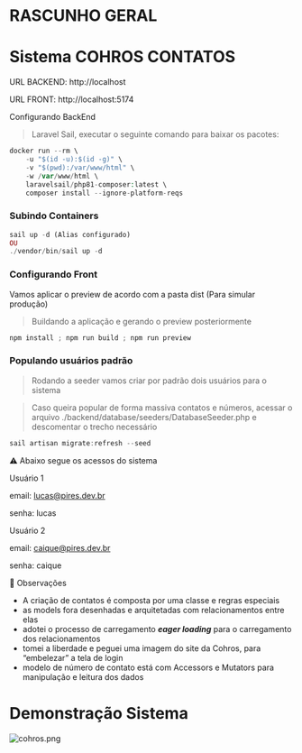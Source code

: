 # RASCUNHO GERAL

# Sistema COHROS CONTATOS

URL BACKEND: http://localhost

URL FRONT: http://localhost:5174

Configurando BackEnd 

> Laravel Sail, executar o seguinte comando para baixar os pacotes:
> 

```php
docker run --rm \
    -u "$(id -u):$(id -g)" \
    -v "$(pwd):/var/www/html" \
    -w /var/www/html \
    laravelsail/php81-composer:latest \
    composer install --ignore-platform-reqs
```

### Subindo Containers

```php
sail up -d (Alias configurado)
OU
./vendor/bin/sail up -d
```

### Configurando Front

Vamos aplicar o preview de acordo com a pasta dist (Para simular produção)

> Buildando a aplicação e gerando o preview posteriormente
> 

```powershell
npm install ; npm run build ; npm run preview
```

### Populando usuários padrão

> Rodando a seeder vamos criar por padrão dois usuários para o sistema
> 

> Caso queira popular de forma massiva contatos e números, acessar o arquivo ./backend/database/seeders/DatabaseSeeder.php e descomentar o trecho necessário
> 

```powershell
sail artisan migrate:refresh --seed
```

<aside>
⚠️ Abaixo segue os acessos do sistema

</aside>

Usuário 1

email: [lucas@pires.dev.br](mailto:lucas@pires.dev.br)

senha: lucas

Usuário 2

email: [caique@pires.dev.br](mailto:caique@pires.dev.br)

senha: caique

<aside>
📢 Observações
</aside>

- A criação de contatos é composta por uma classe e regras especiais
- as models fora desenhadas e arquitetadas com relacionamentos entre elas
- adotei o processo de carregamento ***eager loading*** para o carregamento dos relacionamentos
- tomei a liberdade e peguei uma imagem do site da Cohros, para “embelezar” a tela de login
- modelo de número de contato está com Accessors e Mutators para manipulação e leitura dos dados

# Demonstração Sistema

![cohros.png](frontend/public/cohros.gif)